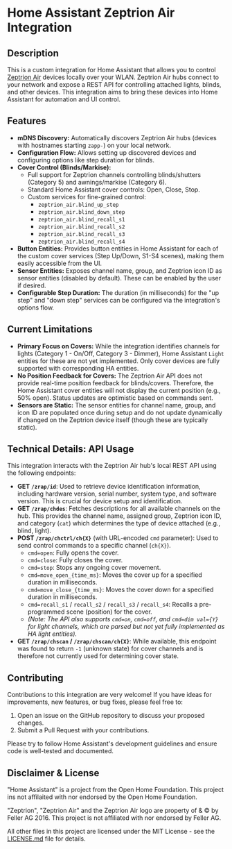 # Home Assistant Zeptrion Air Integration

## Description

This is a custom integration for Home Assistant that allows you to control [Zeptrion Air](https://www.feller.ch/de/Produkte/Gebaeudeautomation/Zeptrion-Systeme/Zeptrion-Air) devices locally over your WLAN. Zeptrion Air hubs connect to your network and expose a REST API for controlling attached lights, blinds, and other devices. This integration aims to bring these devices into Home Assistant for automation and UI control.

## Features

*   **mDNS Discovery:** Automatically discovers Zeptrion Air hubs (devices with hostnames starting `zapp-`) on your local network.
*   **Configuration Flow:** Allows setting up discovered devices and configuring options like step duration for blinds.
*   **Cover Control (Blinds/Markise):**
    *   Full support for Zeptrion channels controlling blinds/shutters (Category 5) and awnings/markise (Category 6).
    *   Standard Home Assistant cover controls: Open, Close, Stop.
    *   Custom services for fine-grained control:
        *   `zeptrion_air.blind_up_step`
        *   `zeptrion_air.blind_down_step`
        *   `zeptrion_air.blind_recall_s1`
        *   `zeptrion_air.blind_recall_s2`
        *   `zeptrion_air.blind_recall_s3`
        *   `zeptrion_air.blind_recall_s4`
*   **Button Entities:** Provides button entities in Home Assistant for each of the custom cover services (Step Up/Down, S1-S4 scenes), making them easily accessible from the UI.
*   **Sensor Entities:** Exposes channel name, group, and Zeptrion icon ID as sensor entities (disabled by default). These can be enabled by the user if desired.
*   **Configurable Step Duration:** The duration (in milliseconds) for the "up step" and "down step" services can be configured via the integration's options flow.

## Current Limitations

*   **Primary Focus on Covers:** While the integration identifies channels for lights (Category 1 - On/Off, Category 3 - Dimmer), Home Assistant `Light` entities for these are not yet implemented. Only cover devices are fully supported with corresponding HA entities.
*   **No Position Feedback for Covers:** The Zeptrion Air API does not provide real-time position feedback for blinds/covers. Therefore, the Home Assistant cover entities will not display the current position (e.g., 50% open). Status updates are optimistic based on commands sent.
*   **Sensors are Static:** The sensor entities for channel name, group, and icon ID are populated once during setup and do not update dynamically if changed on the Zeptrion device itself (though these are typically static).

## Technical Details: API Usage

This integration interacts with the Zeptrion Air hub's local REST API using the following endpoints:

*   **GET `/zrap/id`**: Used to retrieve device identification information, including hardware version, serial number, system type, and software version. This is crucial for device setup and identification.
*   **GET `/zrap/chdes`**: Fetches descriptions for all available channels on the hub. This provides the channel name, assigned group, Zeptrion icon ID, and category (`cat`) which determines the type of device attached (e.g., blind, light).
*   **POST `/zrap/chctrl/ch{X}`** (with URL-encoded `cmd` parameter): Used to send control commands to a specific channel (`ch{X}`).
    *   `cmd=open`: Fully opens the cover.
    *   `cmd=close`: Fully closes the cover.
    *   `cmd=stop`: Stops any ongoing cover movement.
    *   `cmd=move_open_{time_ms}`: Moves the cover up for a specified duration in milliseconds.
    *   `cmd=move_close_{time_ms}`: Moves the cover down for a specified duration in milliseconds.
    *   `cmd=recall_s1` / `recall_s2` / `recall_s3` / `recall_s4`: Recalls a pre-programmed scene (position) for the cover.
    *   *(Note: The API also supports `cmd=on`, `cmd=off`, and `cmd=dim val={Y}` for light channels, which are parsed but not yet fully implemented as HA light entities).*
*   **GET `/zrap/chscan` / `/zrap/chscan/ch{X}`**: While available, this endpoint was found to return `-1` (unknown state) for cover channels and is therefore not currently used for determining cover state.

## Contributing

Contributions to this integration are very welcome! If you have ideas for improvements, new features, or bug fixes, please feel free to:

1.  Open an issue on the GitHub repository to discuss your proposed changes.
2.  Submit a Pull Request with your contributions.

Please try to follow Home Assistant's development guidelines and ensure code is well-tested and documented.

## Disclaimer & License

"Home Assistant" is a project from the Open Home Foundation. This project ins not affilaited with nor endorsed by the Open Home Foundation. 

"Zeptrion", "Zeptrion Air" and the Zeptrion Air logo are property of & © by Feller AG 2016. This project is not affiliated with nor endorsed by Feller AG.

All other files in this project are licensed under the MIT License - see the [LICENSE.md](LICENSE.md) file for details.

